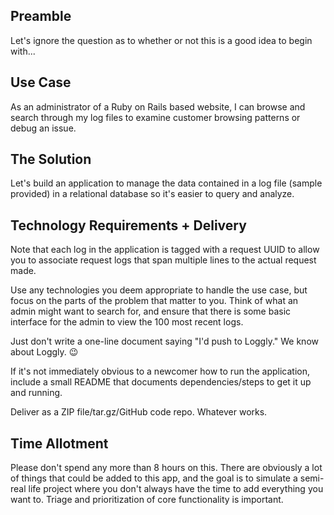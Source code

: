 ## Preamble

Let's ignore the question as to whether or not this is a good idea to begin with...

## Use Case

As an administrator of a Ruby on Rails based website, I can browse and search through my log files to examine customer browsing patterns or debug an issue.

## The Solution

Let's build an application to manage the data contained in a log file (sample provided) in a relational database so it's easier to query and analyze.

## Technology Requirements + Delivery

Note that each log in the application is tagged with a request UUID to allow you to associate request logs that span multiple lines to the actual request made.

Use any technologies you deem appropriate to handle the use case, but focus on the parts of the problem that matter to you. Think of what an admin might want to search for, and ensure that there is some basic interface for the admin to view the 100 most recent logs.

Just don't write a one-line document saying "I'd push to Loggly." We know about Loggly. :wink:

If it's not immediately obvious to a newcomer how to run the application, include a small README that documents dependencies/steps to get it up and running.

Deliver as a ZIP file/tar.gz/GitHub code repo. Whatever works.

## Time Allotment

Please don't spend any more than 8 hours on this. There are obviously a lot of things that could be added to this app, and the goal is to simulate a semi-real life project where you don't always have the time to add everything you want to. Triage and prioritization of core functionality is important.

